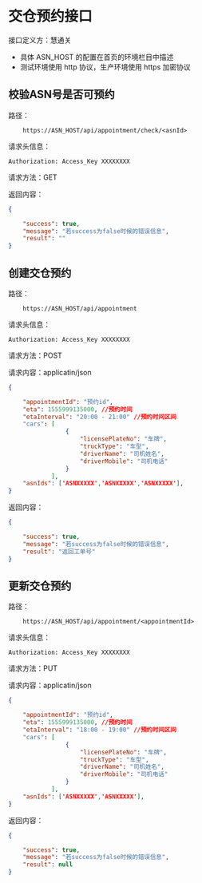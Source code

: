 # 交仓预约接口

接口定义方：慧通关

- 具体 ASN_HOST 的配置在首页的环境栏目中描述
- 测试环境使用 http 协议，生产环境使用 https 加密协议

## 校验ASN号是否可预约

路径：

```
    https://ASN_HOST/api/appointment/check/<asnId>
```

请求头信息：

```
Authorization: Access_Key XXXXXXXX
```

请求方法：GET

返回内容：

```json
{

    "success": true,
    "message": "若success为false时候的错误信息",
	"result": ""
}
```


## 创建交仓预约

路径：

```
    https://ASN_HOST/api/appointment
```

请求头信息：

```
Authorization: Access_Key XXXXXXXX
```

请求方法：POST

请求内容：applicatin/json

```json
{

	"appointmentId": "预约id",
	"eta": 1555999135000, //预约时间
	"etaInterval": "20:00 - 21:00" //预约时间区间
	"cars": [
				{
					"licensePlateNo": "车牌",
					"truckType": "车型",
					"driverName": "司机姓名",
					"driverMobile": "司机电话"
				}
			],
	"asnIds": ['ASNXXXXX','ASNXXXXX','ASNXXXXX'],
}
```

返回内容：

```json
{

    "success": true,
    "message": "若success为false时候的错误信息",
	"result": "返回工单号"
}
```

## 更新交仓预约


路径：

```
    https://ASN_HOST/api/appointment/<appointmentId>
```

请求头信息：

```
Authorization: Access_Key XXXXXXXX
```

请求方法：PUT

请求内容：applicatin/json

```json
{

	"appointmentId": "预约id",
	"eta": 1555999135000, //预约时间
	"etaInterval": "18:00 - 19:00" //预约时间区间
	"cars": [
				{
					"licensePlateNo": "车牌",
					"truckType": "车型",
					"driverName": "司机姓名",
					"driverMobile": "司机电话"
				}
			],
	"asnIds": ['ASNXXXXX','ASNXXXXX'],
}
```

返回内容：

```json
{

    "success": true,
    "message": "若success为false时候的错误信息",
	"result": null
}